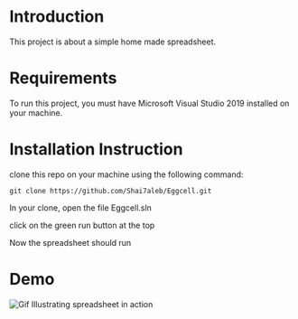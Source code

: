 # Introduction
This project is about a simple home made spreadsheet.

# Requirements
To run this project, you must have Microsoft Visual Studio 2019 installed on your machine.

# Installation Instruction
clone this repo on your machine using the following command:

    git clone https://github.com/Shai7aleb/Eggcell.git
    
In your clone, open the file Eggcell.sln

click on the green run button at the top

Now the spreadsheet should run

# Demo
![Gif Illustrating spreadsheet in action](https://github.com/Shai7aleb/Eggcell/assets/96475434/d17850f2-6fde-4369-aed1-70ac7c40172f)
